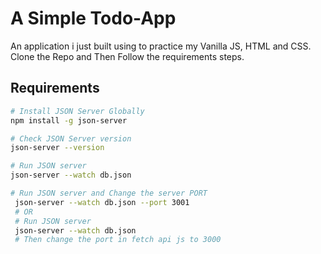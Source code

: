 # A Simple Todo-App
An application i just built using to practice my Vanilla JS, HTML and CSS.
Clone the Repo and Then Follow the requirements steps.

## Requirements
```bash
# Install JSON Server Globally
npm install -g json-server

# Check JSON Server version
json-server --version

# Run JSON server
json-server --watch db.json

# Run JSON server and Change the server PORT
 json-server --watch db.json --port 3001
 # OR
 # Run JSON server
 json-server --watch db.json
 # Then change the port in fetch api js to 3000
```



